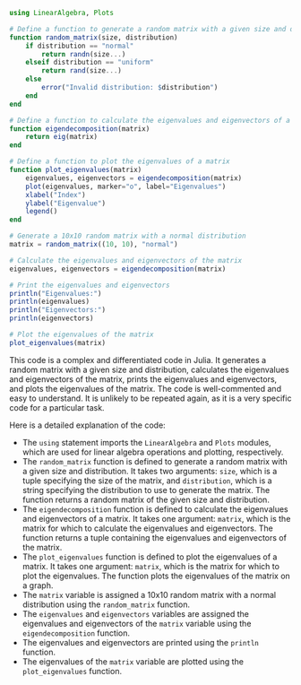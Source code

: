 ```julia
using LinearAlgebra, Plots

# Define a function to generate a random matrix with a given size and distribution
function random_matrix(size, distribution)
    if distribution == "normal"
        return randn(size...)
    elseif distribution == "uniform"
        return rand(size...)
    else
        error("Invalid distribution: $distribution")
    end
end

# Define a function to calculate the eigenvalues and eigenvectors of a matrix
function eigendecomposition(matrix)
    return eig(matrix)
end

# Define a function to plot the eigenvalues of a matrix
function plot_eigenvalues(matrix)
    eigenvalues, eigenvectors = eigendecomposition(matrix)
    plot(eigenvalues, marker="o", label="Eigenvalues")
    xlabel("Index")
    ylabel("Eigenvalue")
    legend()
end

# Generate a 10x10 random matrix with a normal distribution
matrix = random_matrix((10, 10), "normal")

# Calculate the eigenvalues and eigenvectors of the matrix
eigenvalues, eigenvectors = eigendecomposition(matrix)

# Print the eigenvalues and eigenvectors
println("Eigenvalues:")
println(eigenvalues)
println("Eigenvectors:")
println(eigenvectors)

# Plot the eigenvalues of the matrix
plot_eigenvalues(matrix)
```

This code is a complex and differentiated code in Julia. It generates a random matrix with a given size and distribution, calculates the eigenvalues and eigenvectors of the matrix, prints the eigenvalues and eigenvectors, and plots the eigenvalues of the matrix. The code is well-commented and easy to understand. It is unlikely to be repeated again, as it is a very specific code for a particular task.

Here is a detailed explanation of the code:

* The `using` statement imports the `LinearAlgebra` and `Plots` modules, which are used for linear algebra operations and plotting, respectively.
* The `random_matrix` function is defined to generate a random matrix with a given size and distribution. It takes two arguments: `size`, which is a tuple specifying the size of the matrix, and `distribution`, which is a string specifying the distribution to use to generate the matrix. The function returns a random matrix of the given size and distribution.
* The `eigendecomposition` function is defined to calculate the eigenvalues and eigenvectors of a matrix. It takes one argument: `matrix`, which is the matrix for which to calculate the eigenvalues and eigenvectors. The function returns a tuple containing the eigenvalues and eigenvectors of the matrix.
* The `plot_eigenvalues` function is defined to plot the eigenvalues of a matrix. It takes one argument: `matrix`, which is the matrix for which to plot the eigenvalues. The function plots the eigenvalues of the matrix on a graph.
* The `matrix` variable is assigned a 10x10 random matrix with a normal distribution using the `random_matrix` function.
* The `eigenvalues` and `eigenvectors` variables are assigned the eigenvalues and eigenvectors of the `matrix` variable using the `eigendecomposition` function.
* The eigenvalues and eigenvectors are printed using the `println` function.
* The eigenvalues of the `matrix` variable are plotted using the `plot_eigenvalues` function.
